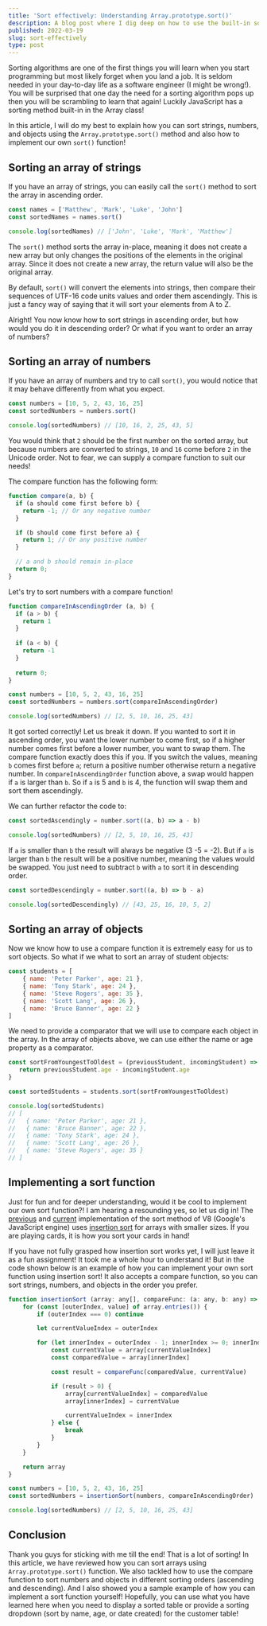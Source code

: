 ```yaml
---
title: 'Sort effectively: Understanding Array.prototype.sort()'
description: A blog post where I dig deep on how to use the built-in sort method in JavaScript.
published: 2022-03-19
slug: sort-effectively
type: post
---
```


Sorting algorithms are one of the first things you will learn when you start programming but most likely forget when you land a job. It is seldom needed in your day-to-day life as a software engineer (I might be wrong!). You will be surprised that one day the need for a sorting algorithm pops up then you will be scrambling to learn that again! Luckily JavaScript has a sorting method built-in in the Array class!

In this article, I will do my best to explain how you can sort strings, numbers, and objects using the `Array.prototype.sort()` method and also how to implement our own `sort()` function!

## Sorting an array of strings

If you have an array of strings, you can easily call the `sort()` method to sort the array in ascending order.

```javascript
const names = ['Matthew', 'Mark', 'Luke', 'John']
const sortedNames = names.sort()

console.log(sortedNames) // ['John', 'Luke', 'Mark', 'Matthew']
```

The `sort()` method sorts the array in-place, meaning it does not create a new array but only changes the positions of the elements in the original array. Since it does not create a new array, the return value will also be the original array.

By default, `sort()` will convert the elements into strings, then compare their sequences of UTF-16 code units values and order them ascendingly. This is just a fancy way of saying that it will sort your elements from A to Z.

Alright! You now know how to sort strings in ascending order, but how would you do it in descending order? Or what if you want to order an array of numbers?

## Sorting an array of numbers

If you have an array of numbers and try to call `sort()`, you would notice that it may behave differently from what you expect.

```javascript
const numbers = [10, 5, 2, 43, 16, 25]
const sortedNumbers = numbers.sort()

console.log(sortedNumbers) // [10, 16, 2, 25, 43, 5]
```

You would think that `2` should be the first number on the sorted array, but because numbers are converted to strings, `10` and `16` come before `2` in the Unicode order. Not to fear, we can supply a compare function to suit our needs!

The compare function has the following form:
```javascript
function compare(a, b) {
  if (a should come first before b) {
    return -1; // Or any negative number
  }

  if (b should come first before a) {
    return 1; // Or any positive number
  }

  // a and b should remain in-place
  return 0;
}
```

Let's try to sort numbers with a compare function!
```typescript
function compareInAscendingOrder (a, b) {
  if (a > b) {
    return 1
  }
    
  if (a < b) {
    return -1
  }
    
  return 0;
}

const numbers = [10, 5, 2, 43, 16, 25]
const sortedNumbers = numbers.sort(compareInAscendingOrder)

console.log(sortedNumbers) // [2, 5, 10, 16, 25, 43]
```

It got sorted correctly! Let us break it down. If you wanted to sort it in ascending order, you want the lower number to come first, so if a higher number comes first before a lower number, you want to swap them. The compare function exactly does this if you. If you switch the values, meaning `b` comes first before `a`; return a positive number otherwise return a negative number. In `compareInAscendingOrder` function above, a swap would happen if `a` is larger than `b`. So if `a` is 5 and `b` is 4, the function will swap them and sort them ascendingly.

We can further refactor the code to:
```javascript
const sortedAscendingly = number.sort((a, b) => a - b)

console.log(sortedNumbers) // [2, 5, 10, 16, 25, 43]
```

If `a` is smaller than `b` the result will always be negative (3 -5 = -2). But if `a` is larger than `b` the result will be a positive number, meaning the values would be swapped. You just need to subtract `b` with `a` to sort it in descending order.

```javascript
const sortedDescendingly = number.sort((a, b) => b - a)

console.log(sortedDescendingly) // [43, 25, 16, 10, 5, 2]
```

## Sorting an array of objects

Now we know how to use a compare function it is extremely easy for us to sort objects. So what if we what to sort an array of student objects:
```javascript
const students = [
    { name: 'Peter Parker', age: 21 },
    { name: 'Tony Stark', age: 24 },
    { name: 'Steve Rogers', age: 35 },
    { name: 'Scott Lang', age: 26 },
    { name: 'Bruce Banner', age: 22 }
]
```

We need to provide a comparator that we will use to compare each object in the array. In the array of objects above, we can use either the name or age property as a comparator.

```javascript
const sortFromYoungestToOldest = (previousStudent, incomingStudent) => {
   return previousStudent.age - incomingStudent.age
}

const sortedStudents = students.sort(sortFromYoungestToOldest)

console.log(sortedStudents)
// [
//   { name: 'Peter Parker', age: 21 },
//   { name: 'Bruce Banner', age: 22 },
//   { name: 'Tony Stark', age: 24 },
//   { name: 'Scott Lang', age: 26 },
//   { name: 'Steve Rogers', age: 35 }
// ]
```

## Implementing a sort function

Just for fun and for deeper understanding, would it be cool to implement our own sort function?! I am hearing a resounding yes, so let us dig in! The [previous](https://github.com/v8/v8/blob/bde786283aa6bf4e0b0c61ec25297a160a36f9b8/src/js/array.js#L645) and [current](https://github.com/v8/v8/blob/master/third_party/v8/builtins/array-sort.tq) implementation of the sort method of V8 (Google's JavaScript engine) uses [insertion sort](https://en.wikipedia.org/wiki/Insertion_sort) for arrays with smaller sizes. If you are playing cards, it is how you sort your cards in hand! 

If you have not fully grasped how insertion sort works yet, I will just leave it as a fun assignment! It took me a whole hour to understand it! But in the code shown below is an example of how you can implement your own sort function using insertion sort! It also accepts a compare function, so you can sort strings, numbers, and objects in the order you prefer.

```javascript
function insertionSort (array: any[], compareFunc: (a: any, b: any) => number) {
    for (const [outerIndex, value] of array.entries()) {
        if (outerIndex === 0) continue

        let currentValueIndex = outerIndex

        for (let innerIndex = outerIndex - 1; innerIndex >= 0; innerIndex--) {
            const currentValue = array[currentValueIndex]
            const comparedValue = array[innerIndex]

            const result = compareFunc(comparedValue, currentValue)

            if (result > 0) {
                array[currentValueIndex] = comparedValue
                array[innerIndex] = currentValue

                currentValueIndex = innerIndex
            } else {
                break
            }
        }
    }

    return array
}

const numbers = [10, 5, 2, 43, 16, 25]
const sortedNumbers = insertionSort(numbers, compareInAscendingOrder)

console.log(sortedNumbers) // [2, 5, 10, 16, 25, 43]
```

## Conclusion

Thank you guys for sticking with me till the end! That is a lot of sorting! In this article, we have reviewed how you can sort arrays using `Array.prototype.sort()` function. We also tackled how to use the compare function to sort numbers and objects in different sorting orders (ascending and descending). And I also showed you a sample example of how you can implement a sort function yourself! Hopefully, you can use what you have learned here when you need to display a sorted table or provide a sorting dropdown (sort by name, age, or date created) for the customer table!